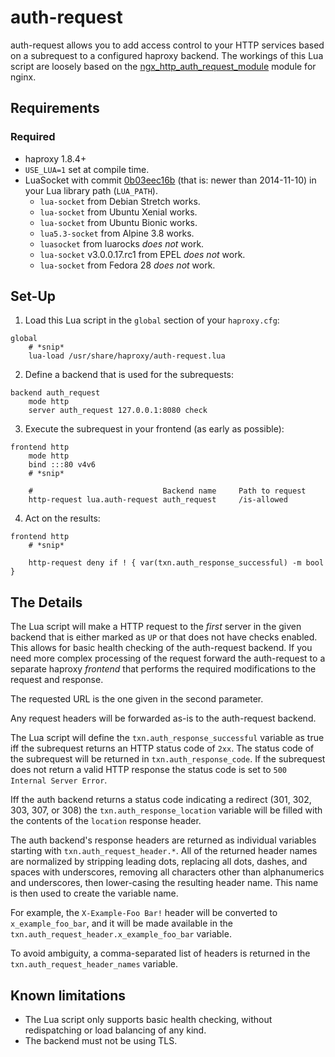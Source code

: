 # auth-request

auth-request allows you to add access control to your HTTP services based
on a subrequest to a configured haproxy backend. The workings of this Lua
script are loosely based on the [ngx_http_auth_request_module][1] module
for nginx.

## Requirements

### Required

- haproxy 1.8.4+
- `USE_LUA=1` set at compile time.
- LuaSocket with commit [0b03eec16b](https://github.com/diegonehab/luasocket/commit/0b03eec16be0b3a5efe71bcb8887719d1ea87d60) (that is: newer than 2014-11-10) in your Lua library path (`LUA_PATH`).
  - `lua-socket` from Debian Stretch works.
  - `lua-socket` from Ubuntu Xenial works.
  - `lua-socket` from Ubuntu Bionic works.
  - `lua5.3-socket` from Alpine 3.8 works.
  - `luasocket` from luarocks *does not* work.
  - `lua-socket` v3.0.0.17.rc1 from EPEL *does not* work.
  - `lua-socket` from Fedora 28 *does not* work.

## Set-Up

1. Load this Lua script in the `global` section of your `haproxy.cfg`:
```
global
	# *snip*
	lua-load /usr/share/haproxy/auth-request.lua
```
2. Define a backend that is used for the subrequests:
```
backend auth_request
	mode http
	server auth_request 127.0.0.1:8080 check
```
3. Execute the subrequest in your frontend (as early as possible):
```
frontend http
	mode http
	bind :::80 v4v6
	# *snip*

	#                             Backend name     Path to request
	http-request lua.auth-request auth_request     /is-allowed
```
4. Act on the results:
```
frontend http
	# *snip*
	
	http-request deny if ! { var(txn.auth_response_successful) -m bool }
```

## The Details

The Lua script will make a HTTP request to the *first* server in the given
backend that is either marked as `UP` or that does not have checks enabled.
This allows for basic health checking of the auth-request backend. If you
need more complex processing of the request forward the auth-request to a
separate haproxy *frontend* that performs the required modifications to the
request and response.

The requested URL is the one given in the second parameter.

Any request headers will be forwarded as-is to the auth-request backend.

The Lua script will define the `txn.auth_response_successful` variable as
true iff the subrequest returns an HTTP status code of `2xx`. The status code
of the subrequest will be returned in `txn.auth_response_code`. If the
subrequest does not return a valid HTTP response the status code is set
to `500 Internal Server Error`.

Iff the auth backend returns a status code indicating a redirect (301, 302, 303,
307, or 308) the `txn.auth_response_location` variable will be filled with the
contents of the `location` response header.

The auth backend's response headers are returned as individual variables
starting with `txn.auth_request_header.*`. All of the returned header names
are normalized by stripping leading dots, replacing all dots, dashes, and
spaces with underscores, removing all characters other than alphanumerics and
underscores, then lower-casing the resulting header name. This name is then
used to create the variable name.

For example, the `X-Example-Foo Bar!` header will be converted to
`x_example_foo_bar`, and it will be made available in the
`txn.auth_request_header.x_example_foo_bar` variable.

To avoid ambiguity, a comma-separated list of headers is returned in the
`txn.auth_request_header_names` variable.

## Known limitations

- The Lua script only supports basic health checking, without redispatching
  or load balancing of any kind.
- The backend must not be using TLS.

[1]: http://nginx.org/en/docs/http/ngx_http_auth_request_module.html
